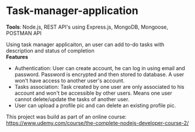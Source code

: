 # Task-manager-application
**Tools**: Node.js, REST API's using Express.js, MongoDB, Mongoose, POSTMAN API

Using task manager applicaiton, an user can add to-do tasks with description and status of completion </br>
**Features**
- Authentication: User can create account, he can log in using email and password. Password is encrypted and then stored to database. A user won't have access to another user's account.
- Tasks association: Task created by one user are only associated to his account and won't be accessible by other users. Means one user cannot delete/update the tasks of another user.
- User can upload a profile pic and can delete an existing profile pic.

This project was build as part of an online course: https://www.udemy.com/course/the-complete-nodejs-developer-course-2/
